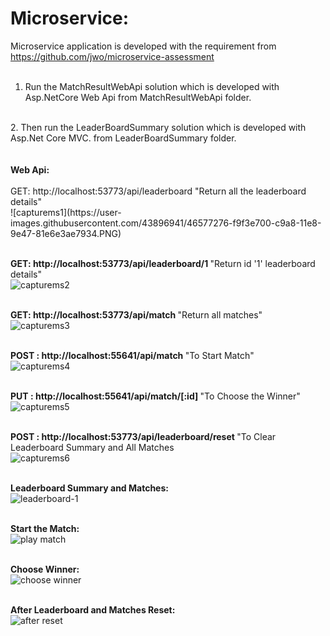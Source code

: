 # Microservice:
Microservice application is developed with the requirement from https://github.com/jwo/microservice-assessment </br>
</br>

1. Run the MatchResultWebApi solution which is developed with Asp.NetCore Web Api from MatchResultWebApi folder.
 </br>
2. Then run the LeaderBoardSummary solution which is developed with Asp.Net Core MVC. from LeaderBoardSummary folder.</br>
</br>
</br> <b> Web Api: </b> </br>
</br>GET: http://localhost:53773/api/leaderboard </b>  "Return all the leaderboard details"</br>
![capturems1](https://user-images.githubusercontent.com/43896941/46577276-f9f3e700-c9a8-11e8-9e47-81e6e3ae7934.PNG)

</br><b>GET: http://localhost:53773/api/leaderboard/1 </b> "Return id '1' leaderboard details" </br>
![capturems2](https://user-images.githubusercontent.com/43896941/46577282-11cb6b00-c9a9-11e8-9c9f-27bcdff626ee.PNG)

</br><b>GET: http://localhost:53773/api/match </b> "Return all matches"</br>
![capturems3](https://user-images.githubusercontent.com/43896941/46577286-2871c200-c9a9-11e8-9055-7167468485c6.PNG)

</br><b>POST : http://localhost:55641/api/match </b> "To Start Match"</br>
![capturems4](https://user-images.githubusercontent.com/43896941/46577289-4b03db00-c9a9-11e8-980b-37adf8c0ca05.PNG)

</br><b>PUT : http://localhost:55641/api/match/[:id] </b> "To Choose the Winner"</br>
![capturems5](https://user-images.githubusercontent.com/43896941/46577294-5bb45100-c9a9-11e8-9fd0-9e5ba86a5340.PNG)

</br><b>POST : http://localhost:53773/api/leaderboard/reset </b> "To Clear Leaderboard Summary and All Matches</br>
![capturems6](https://user-images.githubusercontent.com/43896941/46577296-6a026d00-c9a9-11e8-8705-acf2cea07541.PNG)



</br> <b> Leaderboard Summary and Matches:</b> </br>
![leaderboard-1](https://user-images.githubusercontent.com/43896941/46566844-eafb2f00-c8eb-11e8-99b7-097e31cb07b9.PNG)

</br> <b> Start the Match: </b> </br>
![play match](https://user-images.githubusercontent.com/43896941/46566850-0ebe7500-c8ec-11e8-94a0-f0491b1aeedc.PNG)

</br> <b> Choose Winner: </b> </br>
![choose winner](https://user-images.githubusercontent.com/43896941/46566854-2dbd0700-c8ec-11e8-99d7-6dbdd3a2b6eb.PNG)

</br><b> After Leaderboard and Matches Reset: </b> </br>
![after reset](https://user-images.githubusercontent.com/43896941/46577303-91593a00-c9a9-11e8-9637-01e61114bc47.PNG)
